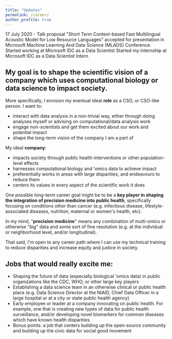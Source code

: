 ```yaml
---
title: "Updates"
permalink: /career/
author_profile: true
---
```


17 July 2020 - Talk proposal "Short Term Context-based Fast Multilingual Acoustic Model for Low Resource Languages" accepted for presentation in Microsoft Machine Learning And Data Science (MLADS) Conference. 
Started working at Microsoft IDC as a Data Scientist 
Started my internship at Microsoft IDC as a Data Scientist Intern

## My goal is to **shape the scientific vision** of a company which uses **computational biology or data science to impact society**.

More specifically, I envision my eventual ideal **role** as a CSO, or CSO-like person. I want to:

- interact with data analysis in a non-trivial way, either through doing analyses myself or advising on computational/data analysis work
- engage non-scientists and get them excited about our work and potential impact
- shape the long-term vision of the company I am a part of

My ideal **company**:

- impacts society through public health interventions or other population-level effects
- harnesses computational biology and 'omics data to achieve impact
- preferentially works in areas with large disparities, and endeavours to reduce them
- centers its values in every aspect of the scientific work it does

One possible long-term career goal might be to be a **key player in shaping the integration of precision medicine into public health**, specifically focusing on conditions _other_ than cancer (e.g. infectious disease, lifestyle-associated diseases, nutrition, maternal or women's health, etc).

In my mind, "**precision medicine**" means any combination of multi-omics or otherwise "big" data and some sort of fine resolution (e.g. at the individual or neighborhood level, and/or longitudinal).

That said, I'm open to any career path where I can use my technical training to reduce disparities and increase equity and justice in society.

## **Jobs that would really excite me:**

- Shaping the future of data (especially biological 'omics data) in public organizations like the CDC, WHO, or other large key players
- Establishing a data science team in an otherwise clinical or public health place (e.g. Data Science Director at the NIAID, Chief Data Officer in a large hospital or at a city or state public health agency)
- Early employee or leader at a company innovating on public health. For example, one that is creating new types of data for public health surveillance, and/or developing novel biomarkers for common diseases which have known health disparities
- Bonus points: a job that centers building up the open-source community and building up the civic data for social good movement
